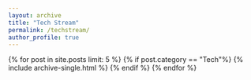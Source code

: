 ```yaml
---
layout: archive
title: "Tech Stream"
permalink: /techstream/
author_profile: true
---
```


{% for post in site.posts limit: 5 %}
  {% if post.category == "Tech"%}
    {% include archive-single.html %}
  {% endif %}
{% endfor %}